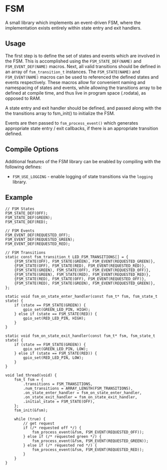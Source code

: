 # FSM

A small library which implements an event-driven FSM, where the implementation
exists entirely within state entry and exit handlers.

## Usage

The first step is to define the set of states and events which are involved in
the FSM. This is accomplished using the `FSM_STATE_DEF(NAME)` and
`FSM_EVENT_DEF(NAME)` macros. Next, all valid transitions should be defined in
an array of `fsm_transition_t` instances. The `FSM_STATE(NAME)` and
`FSM_EVENT(NAME)` macros can be used to referenced the defined states and
events respectively. These macros allow for convenient naming and namespacing
of states and events, while allowing the transitions array to be defined at
compile time, and thus live in program space (.rodata), as opposed to RAM.

A state entry and exit handler should be defined, and passed along with the
the transitions array to fsm_init() to initialize the FSM.

Events are then passed to `fsm_process_event()` which generates appropriate
state entry / exit callbacks, if there is an appropriate transition defined.

## Compile Options

Additional features of the FSM library can be enabled by compiling with the
following defines:
* `FSM_USE_LOGGING` - enable logging of state transitions via the `logging`
library.

## Example

```
// FSM States
FSM_STATE_DEF(OFF);
FSM_STATE_DEF(GREEN);
FSM_STATE_DEF(RED);

// FSM Events
FSM_EVENT_DEF(REQUESTED_OFF);
FSM_EVENT_DEF(REQUESTED_GREEN);
FSM_EVENT_DEF(REQUESTED_RED);

// FSM Transitions
static const fsm_transition_t LED_FSM_TRANSITIONS[] = {
    {FSM_STATE(OFF), FSM_STATE(GREEN), FSM_EVENT(REQUESTED_GREEN)},
    {FSM_STATE(OFF), FSM_STATE(RED), FSM_EVENT(REQUESTED_RED)},
    {FSM_STATE(GREEN), FSM_STATE(OFF), FSM_EVENT(REQUESTED_OFF)},
    {FSM_STATE(GREEN), FSM_STATE(RED), FSM_EVENT(REQUESTED_RED)},
    {FSM_STATE(RED), FSM_STATE(OFF), FSM_EVENT(REQUESTED_OFF)},
    {FSM_STATE(RED), FSM_STATE(GREEN), FSM_EVENT(REQUESTED_GREEN)},
};

static void fsm_on_state_enter_handler(const fsm_t* fsm, fsm_state_t state) {
    if (state == FSM_STATE(GREEN)) {
        gpio_set(GREEN_LED_PIN, HIGH);
    } else if (state == FSM_STATE(RED)) {
        gpio_set(RED_LED_PIN, HIGH);
    }
}

static void fsm_on_state_exit_handler(const fsm_t* fsm, fsm_state_t state) {
    if (state == FSM_STATE(GREEN)) {
        gpio_set(GREEN_LED_PIN, LOW);
    } else if (state == FSM_STATE(RED)) {
        gpio_set(RED_LED_PIN, LOW);
    }
}

void led_thread(void) {
    fsm_t fsm = {
        .transitions = FSM_TRANSITIONS,
        .num_transitions = ARRAY_LENGTH(FSM_TRANSITIONS),
        .on_state_enter_handler = fsm_on_state_enter_handler,
        .on_state_exit_handler = fsm_on_state_exit_handler,
        .initial_state = FSM_STATE(OFF),
    };
    fsm_init(&fsm);

    while (true) {
        // get request
        if (/* requested off */) {
            fsm_process_event(&fsm, FSM_EVENT(REQUESTED_OFF));
        } else if (/* requested green */) {
            fsm_process_event(&fsm, FSM_EVENT(REQUESTED_GREEN));
        } else if (/* requested red */) {
            fsm_process_event(&fsm, FSM_EVENT(REQUESTED_RED));
        }
    }
}
```

